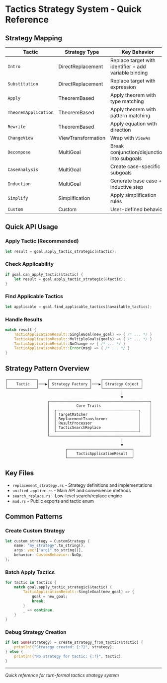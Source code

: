 # Tactics Strategy System - Quick Reference

## Strategy Mapping

| Tactic | Strategy Type | Key Behavior |
|--------|---------------|--------------|
| `Intro` | DirectReplacement | Replace target with identifier + add variable binding |
| `Substitution` | DirectReplacement | Replace target with expression |
| `Apply` | TheoremBased | Apply theorem with type matching |
| `TheoremApplication` | TheoremBased | Apply theorem with pattern matching |
| `Rewrite` | TheoremBased | Apply equation with direction |
| `ChangeView` | ViewTransformation | Wrap with `ViewAs` |
| `Decompose` | MultiGoal | Break conjunction/disjunction into subgoals |
| `CaseAnalysis` | MultiGoal | Create case-specific subgoals |
| `Induction` | MultiGoal | Generate base case + inductive step |
| `Simplify` | Simplification | Apply simplification rules |
| `Custom` | Custom | User-defined behavior |

## Quick API Usage

### Apply Tactic (Recommended)
```rust
let result = goal.apply_tactic_strategic(&tactic);
```

### Check Applicability
```rust
if goal.can_apply_tactic(&tactic) {
    let result = goal.apply_tactic_strategic(&tactic);
}
```

### Find Applicable Tactics
```rust
let applicable = goal.find_applicable_tactics(&available_tactics);
```

### Handle Results
```rust
match result {
    TacticApplicationResult::SingleGoal(new_goal) => { /* ... */ }
    TacticApplicationResult::MultipleGoals(goals) => { /* ... */ }
    TacticApplicationResult::NoChange => { /* ... */ }
    TacticApplicationResult::Error(msg) => { /* ... */ }
}
```

## Strategy Pattern Overview

```
┌─────────────┐    ┌──────────────────┐    ┌─────────────────┐
│    Tactic   │───▶│ Strategy Factory │───▶│ Strategy Object │
└─────────────┘    └──────────────────┘    └─────────────────┘
                                                    │
                                                    ▼
                   ┌─────────────────────────────────────────────┐
                   │            Core Traits                      │
                   │  ┌─────────────────────────────────────┐    │
                   │  │ TargetMatcher                       │    │
                   │  │ ReplacementTransformer              │    │
                   │  │ ResultProcessor                     │    │
                   │  │ TacticSearchReplace                 │    │
                   │  └─────────────────────────────────────┘    │
                   └─────────────────────────────────────────────┘
                                                    │
                                                    ▼
                           ┌─────────────────────────────┐
                           │    TacticApplicationResult  │
                           └─────────────────────────────┘
```

## Key Files

- `replacement_strategy.rs` - Strategy definitions and implementations
- `unified_applier.rs` - Main API and convenience methods  
- `search_replace.rs` - Low-level search/replace engine
- `mod.rs` - Public exports and tactic enum

## Common Patterns

### Create Custom Strategy
```rust
let custom_strategy = CustomStrategy {
    name: "my_strategy".to_string(),
    args: vec!["arg1".to_string()],
    behavior: CustomBehavior::NoOp,
};
```

### Batch Apply Tactics
```rust
for tactic in tactics {
    match goal.apply_tactic_strategic(&tactic) {
        TacticApplicationResult::SingleGoal(new_goal) => {
            goal = new_goal;
            break;
        }
        _ => continue,
    }
}
```

### Debug Strategy Creation
```rust
if let Some(strategy) = create_strategy_from_tactic(&tactic) {
    println!("Strategy created: {:?}", strategy);
} else {
    println!("No strategy for tactic: {:?}", tactic);
}
```

---

*Quick reference for turn-formal tactics strategy system* 